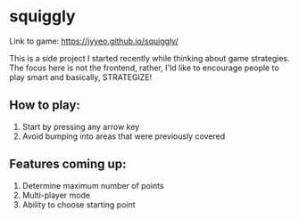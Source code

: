 # squiggly
Link to game: https://jyyeo.github.io/squiggly/

This is a side project I started recently while thinking about game strategies. The focus here is not the frontend, rather, I'ld like to encourage people to play smart and basically, STRATEGIZE!

## How to play:
1. Start by pressing any arrow key
2. Avoid bumping into areas that were previously covered

## Features coming up:
1. Determine maximum number of points
2. Multi-player mode
3. Ability to choose starting point
